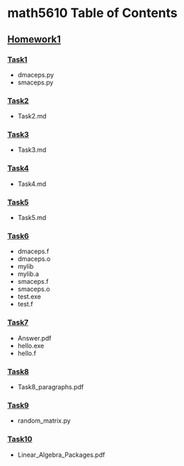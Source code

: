 # math5610 Table of Contents

## [Homework1<br>](homework1)
### [Task1](https://github.com/JonahMerrell/math5610/tree/master/homework1/Task1)<br>
- dmaceps.py<br>
- smaceps.py<br>
### [Task2](https://github.com/JonahMerrell/math5610/tree/master/homework1/Task2)<br>
- Task2.md
### [Task3](https://github.com/JonahMerrell/math5610/tree/master/homework1/Task3)<br>
- Task3.md
### [Task4](https://github.com/JonahMerrell/math5610/tree/master/homework1/Task4)<br>
- Task4.md
### [Task5](https://github.com/JonahMerrell/math5610/tree/master/homework1/Task5)<br>
- Task5.md
### [Task6](https://github.com/JonahMerrell/math5610/tree/master/homework1/Task6)<br>
- dmaceps.f<br>
- dmaceps.o<br>
- mylib<br>
- mylib.a<br>
- smaceps.f<br>
- smaceps.o<br>
- test.exe<br>
- test.f<br>
### [Task7](https://github.com/JonahMerrell/math5610/tree/master/homework1/Task7)<br>
- Answer.pdf<br>
- hello.exe<br>
- hello.f<br>
### [Task8](https://github.com/JonahMerrell/math5610/tree/master/homework1/Task8)<br>
- Task8_paragraphs.pdf
### [Task9](https://github.com/JonahMerrell/math5610/tree/master/homework1/Task9)<br>
- random_matrix.py
### [Task10](https://github.com/JonahMerrell/math5610/tree/master/homework1/Task10)<br>
- Linear_Algebra_Packages.pdf
